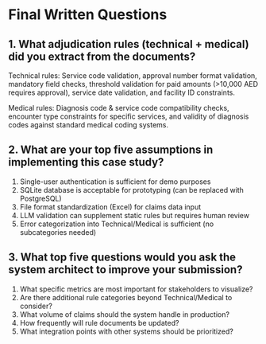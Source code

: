 # Final Written Questions

## 1. What adjudication rules (technical + medical) did you extract from the documents?

Technical rules: Service code validation, approval number format validation, mandatory field checks, threshold validation for paid amounts (>10,000 AED requires approval), service date validation, and facility ID constraints.

Medical rules: Diagnosis code & service code compatibility checks, encounter type constraints for specific services, and validity of diagnosis codes against standard medical coding systems.

## 2. What are your top five assumptions in implementing this case study?

1. Single-user authentication is sufficient for demo purposes
2. SQLite database is acceptable for prototyping (can be replaced with PostgreSQL)
3. File format standardization (Excel) for claims data input
4. LLM validation can supplement static rules but requires human review
5. Error categorization into Technical/Medical is sufficient (no subcategories needed)

## 3. What top five questions would you ask the system architect to improve your submission?

1. What specific metrics are most important for stakeholders to visualize?
2. Are there additional rule categories beyond Technical/Medical to consider?
3. What volume of claims should the system handle in production?
4. How frequently will rule documents be updated?
5. What integration points with other systems should be prioritized?